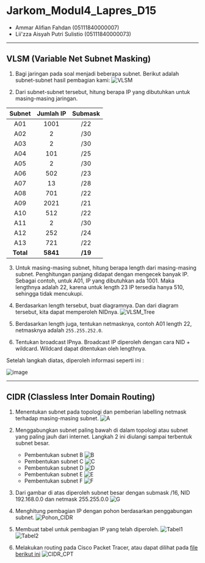 # Jarkom_Modul4_Lapres_D15
- Ammar Alifian Fahdan (05111840000007)
- Lii'zza Aisyah Putri Sulistio (05111840000073)
---
## VLSM (Variable Net Subnet Masking)
1. Bagi jaringan pada soal menjadi beberapa subnet. Berikut adalah subnet-subnet hasil pembagian kami:
![VLSM](https://user-images.githubusercontent.com/58472359/102002547-25fd1680-3d30-11eb-94b6-ab995aa42cfb.png)

2. Dari subnet-subnet tersebut, hitung berapa IP yang dibutuhkan untuk masing-masing jaringan.

| Subnet  | Jumlah IP | Submask |
| :-----: | :-------: | :-----: |
| A01  | 1001  | /22 |
| A02  | 2  | /30 |
| A03  | 2  | /30 |
| A04  | 101  | /25 |
| A05  | 2  | /30 |
| A06  | 502  | /23 |
| A07  | 13  | /28 |
| A08  | 701  | /22 |
| A09  | 2021  | /21 |
| A10  | 512  | /22 |
| A11  | 2  | /30 |
| A12  | 252  | /24 |
| A13  | 721  | /22 |
| **Total**  | **5841**  | **/19** |

3. Untuk masing-masing subnet, hitung berapa length dari masing-masing subnet. Penghitungan panjang didapat dengan mengecek banyak IP. Sebagai contoh, untuk A01, IP yang dibutuhkan ada 1001. Maka lengthnya adalah 22, karena untuk length 23 IP tersedia hanya 510, sehingga tidak mencukupi. 

4. Berdasarkan length tersebut, buat diagramnya. Dan dari diagram tersebut, kita dapat memperoleh NIDnya.
![VLSM_Tree](https://user-images.githubusercontent.com/24503760/101633567-04fba380-3a5a-11eb-972e-0137d48331fc.png)

5. Berdasarkan length juga, tentukan netmasknya, contoh A01 length 22, netmasknya adalah `255.255.252.0`.

6. Tentukan broadcast IPnya. Broadcast IP diperoleh dengan cara NID + wildcard. Wildcard dapat ditentukan oleh lengthnya.

Setelah langkah diatas, diperoleh informasi seperti ini :

![image](https://user-images.githubusercontent.com/24503760/101633665-28265300-3a5a-11eb-9bf1-db78e8ed6e06.png)

---
## CIDR (Classless Inter Domain Routing)
1.	Menentukan subnet pada topologi dan pemberian labelling netmask terhadap masing-masing subnet.
![A](https://user-images.githubusercontent.com/58472359/102002093-c270ea00-3d2b-11eb-8740-4119fad54999.png)

2.	Menggabungkan subnet paling bawah di dalam topologi atau subnet yang paling jauh dari internet. Langkah 2 ini diulangi sampai terbentuk subnet besar.
    - Pembentukan subnet B
    ![B](https://user-images.githubusercontent.com/58472359/102002094-c43aad80-3d2b-11eb-9ef5-deabff834354.png)
    - Pembentukan subnet C
    ![C](https://user-images.githubusercontent.com/58472359/102002095-c6047100-3d2b-11eb-833f-98f048f3d2b7.png)
    - Pembentukan subnet D
    ![D](https://user-images.githubusercontent.com/58472359/102002096-c7359e00-3d2b-11eb-85fc-cc46e75e8b33.png)
    - Pembentukan subnet E
    ![E](https://user-images.githubusercontent.com/58472359/102002098-c866cb00-3d2b-11eb-8a7b-734af81eed73.png)
    - Pembentukan subnet F
    ![F](https://user-images.githubusercontent.com/58472359/102002099-c997f800-3d2b-11eb-94ba-d6771786491b.png)
3. Dari gambar di atas diperoleh subnet besar dengan submask /16, NID 192.168.0.0 dan netmask 255.255.0.0
![G](https://user-images.githubusercontent.com/58472359/102002100-cac92500-3d2b-11eb-86f5-d706e1bd6593.png)
4. Menghitung pembagian IP dengan pohon berdasarkan penggabungan subnet.
![Pohon_CIDR](https://user-images.githubusercontent.com/58472359/102002804-a755a880-3d32-11eb-8e39-b6d4a7dbc285.png)
5. Membuat tabel untuk pembagian IP yang telah diperoleh.
![Tabel1](https://user-images.githubusercontent.com/58472359/102002803-a6247b80-3d32-11eb-92eb-8aa021a6c6f1.png)
![Tabel2](https://user-images.githubusercontent.com/58472359/102002802-a58be500-3d32-11eb-817b-d71613177904.png)
6. Melakukan routing pada Cisco Packet Tracer, atau dapat dilihat pada [file berikut ini](https://github.com/liizzasulistio/Jarkom_Modul4_Lapres_D15/blob/main/praktikum_CIDR_revisi.pkt)
![CIDR_CPT](https://user-images.githubusercontent.com/58472359/102002101-cd2b7f00-3d2b-11eb-9c23-4a2269a0710a.png)
